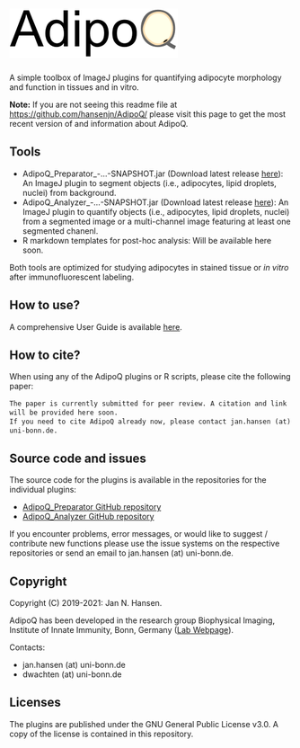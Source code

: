 # ![AdipoQ](https://github.com/hansenjn/AdipoQ/blob/main/Webfiles/AdipoQ%20Logo.png?raw=true)

A simple toolbox of ImageJ plugins for quantifying adipocyte morphology and function in tissues and in vitro.

**Note:** If you are not seeing this readme file at https://github.com/hansenjn/AdipoQ/ please visit this page to get the most recent version of and information about AdipoQ.

## Tools
- AdipoQ_Preparator_-…-SNAPSHOT.jar (Download latest release [here](https://github.com/hansenjn/AdipoQ_Preparator/releases)): An ImageJ plugin to segment objects (i.e., adipocytes, lipid droplets, nuclei) from background.
- AdipoQ_Analyzer_-…-SNAPSHOT.jar (Download latest release [here](https://github.com/hansenjn/AdipoQ_Analyzer/releases)): An ImageJ plugin to quantify objects (i.e., adipocytes, lipid droplets, nuclei) from a segmented image or a multi-channel image featuring at least one segmented chanenl.
- R markdown templates for post-hoc analysis: Will be available here soon.

Both tools are optimized for studying adipocytes in stained tissue or *in vitro* after immunofluorescent labeling. 

## How to use?

A comprehensive User Guide is available [here]().

## How to cite?

When using any of the AdipoQ plugins or R scripts, please cite the following paper:

    The paper is currently submitted for peer review. A citation and link will be provided here soon.
    If you need to cite AdipoQ already now, please contact jan.hansen (at) uni-bonn.de.

## Source code and issues

The source code for the plugins is available in the repositories for the individual plugins:
- [AdipoQ_Preparator GitHub repository](https://github.com/hansenjn/AdipoQ_Preparator)
- [AdipoQ_Analyzer GitHub repository](https://github.com/hansenjn/AdipoQ_Analyzer)

If you encounter problems, error messages, or would like to suggest / contribute new functions please use the issue systems on the respective repositories or send an email to jan.hansen (at) uni-bonn.de.

## Copyright

Copyright (C) 2019-2021: Jan N. Hansen.

AdipoQ has been developed in the research group Biophysical Imaging, Institute of Innate Immunity, Bonn, Germany ([Lab Webpage](https://www.iiibonn.de/dagmar-wachten-lab/dagmar-wachten-lab-science)).

Contacts:

- jan.hansen (at) uni-bonn.de
- dwachten (at) uni-bonn.de

## Licenses

The plugins are published under the GNU General Public License v3.0. A copy of the license is contained in this repository.
